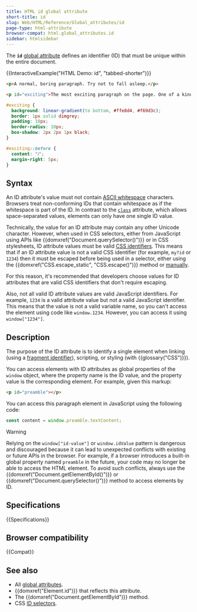 ```yaml
---
title: HTML id global attribute
short-title: id
slug: Web/HTML/Reference/Global_attributes/id
page-type: html-attribute
browser-compat: html.global_attributes.id
sidebar: htmlsidebar
---
```


The **`id`** [global attribute](/en-US/docs/Web/HTML/Reference/Global_attributes) defines an identifier (ID) that must be unique within the entire document.

{{InteractiveExample("HTML Demo: id", "tabbed-shorter")}}

```html interactive-example
<p>A normal, boring paragraph. Try not to fall asleep.</p>

<p id="exciting">The most exciting paragraph on the page. One of a kind!</p>
```

```css interactive-example
#exciting {
  background: linear-gradient(to bottom, #ffe8d4, #f69d3c);
  border: 1px solid dimgrey;
  padding: 10px;
  border-radius: 10px;
  box-shadow: 2px 2px 1px black;
}

#exciting::before {
  content: "ℹ️";
  margin-right: 5px;
}
```

## Syntax

An ID attribute's value must not contain [ASCII whitespace](/en-US/docs/Glossary/Whitespace#in_html) characters. Browsers treat non-conforming IDs that contain whitespace as if the whitespace is part of the ID. In contrast to the [`class`](/en-US/docs/Web/HTML/Reference/Global_attributes/class) attribute, which allows space-separated values, elements can only have one single ID value.

Technically, the value for an ID attribute may contain any other Unicode character. However, when used in CSS selectors, either from JavaScript using APIs like {{domxref("Document.querySelector()")}} or in CSS stylesheets, ID attribute values must be valid [CSS identifiers](/en-US/docs/Web/CSS/ident). This means that if an ID attribute value is not a valid CSS identifier (for example, `my?id` or `1234`) then it must be escaped before being used in a selector, either using the {{domxref("CSS.escape_static", "CSS.escape()")}} method or [manually](/en-US/docs/Web/CSS/ident#escaping_characters).

For this reason, it's recommended that developers choose values for ID attributes that are valid CSS identifiers that don't require escaping.

Also, not all valid ID attribute values are valid JavaScript identifiers. For example, `1234` is a valid attribute value but not a valid JavaScript identifier. This means that the value is not a valid variable name, so you can't access the element using code like `window.1234`. However, you can access it using `window["1234"]`.

## Description

The purpose of the ID attribute is to identify a single element when linking (using a [fragment identifier](/en-US/docs/Web/URI/Reference/Fragment)), scripting, or styling (with {{glossary("CSS")}}).

You can access elements with ID attributes as global properties of the `window` object, where the property name is the ID value, and the property value is the corresponding element. For example, given this markup:

```html
<p id="preamble"></p>
```

You can access this paragraph element in JavaScript using the following code:

```js
const content = window.preamble.textContent;
```

> [!WARNING]
> Relying on the `window["id-value"]` or `window.idValue` pattern is dangerous and discouraged because it can lead to unexpected conflicts with existing or future APIs in the browser.
> For example, if a browser introduces a built-in global property named `preamble` in the future, your code may no longer be able to access the HTML element.
> To avoid such conflicts, always use the {{domxref("Document.getElementById()")}} or {{domxref("Document.querySelector()")}} method to access elements by ID.

## Specifications

{{Specifications}}

## Browser compatibility

{{Compat}}

## See also

- All [global attributes](/en-US/docs/Web/HTML/Reference/Global_attributes).
- {{domxref("Element.id")}} that reflects this attribute.
- The {{domxref("Document.getElementById")}} method.
- CSS [ID selectors](/en-US/docs/Web/CSS/Reference/Selectors/ID_selectors).
